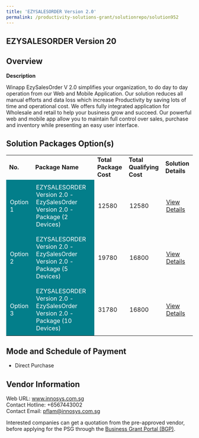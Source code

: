 ```yaml
---
title: 'EZYSALESORDER Version 2.0'
permalink: /productivity-solutions-grant/solutionrepo/solution952
---
```


## EZYSALESORDER Version 20

## Overview

**Description**

Winapp EzySalesOrder V 2.0  simplifies your organization, to do day to day operation from our Web and Mobile Application. Our solution reduces all manual efforts and data loss which increase Productivity by saving lots of time and operational cost. We offers fully integrated application for Wholesale and retail to help your business grow and succeed. Our powerful web and mobile app allow you to maintain full control over sales, purchase and inventory while presenting an easy user interface.

## Solution Packages Option(s)

<table>
<tr>
<td><b>No.</b></td>
<td><b>Package Name</b></td>
<td><b>Total Package Cost</b></td>
<td><b>Total Qualifying Cost</b></td>
<td><b>Solution Details</b></td>
</tr>
<tr>
<td style='padding: 10px; background-color: #037E8A; color: #FFFFFF;'>Option 1</td>
<td style='padding: 10px; background-color: #037E8A; color: #FFFFFF;'>EZYSALESORDER Version 2.0 - EzySalesOrder Version 2.0 - Package (2 Devices)</td>
<td style='padding: 10px;'>12580</td>
<td style='padding: 10px;'>12580</td>
<td style='padding: 10px;'><a href='https://www.gobusiness.gov.sg/images/psg/Desensitised_WINAPP_20200264_Annex_3_Part_1.pdf' target='_blank'>View Details</a></td>
</tr>
<tr>
<td style='padding: 10px; background-color: #037E8A; color: #FFFFFF;'>Option 2</td>
<td style='padding: 10px; background-color: #037E8A; color: #FFFFFF;'>EZYSALESORDER Version 2.0 - EzySalesOrder Version 2.0 - Package (5 Devices)</td>
<td style='padding: 10px;'>19780</td>
<td style='padding: 10px;'>16800</td>
<td style='padding: 10px;'><a href='https://www.gobusiness.gov.sg/images/psg/Desensitised_WINAPP_20200264_Annex_3_Part_2.pdf' target='_blank'>View Details</a></td>
</tr>
<tr>
<td style='padding: 10px; background-color: #037E8A; color: #FFFFFF;'>Option 3</td>
<td style='padding: 10px; background-color: #037E8A; color: #FFFFFF;'>EZYSALESORDER Version 2.0 - EzySalesOrder Version 2.0 - Package (10 Devices)</td>
<td style='padding: 10px;'>31780</td>
<td style='padding: 10px;'>16800</td>
<td style='padding: 10px;'><a href='https://www.gobusiness.gov.sg/images/psg/Desensitised_WINAPP_20200264_Annex_3_Part_3.pdf' target='_blank'>View Details</a></td>
</tr>
</table>

## Mode and Schedule of Payment

 - Direct Purchase

## Vendor Information

 Web URL: www.innosys.com.sg <br>Contact Hotline: +6567443002 <br>Contact Email: pflam@innosys.com.sg <br>

Interested companies can get a quotation from the pre-approved vendor, before applying for the PSG through the <a href='https://www.businessgrants.gov.sg/' target='_blank' rel='noopener'>Business Grant Portal (BGP)</a>.

<script src="/jquery/resize-tables.js"></script>
